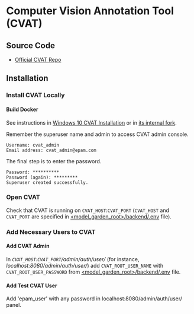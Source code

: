 # Computer Vision Annotation Tool (CVAT)

## Source Code

* [Official CVAT Repo](http://www.github.com/opencv/cvat)

## Installation

### Install CVAT Locally
#### Build Docker
See instructions in [Windows 10 CVAT Installation](http://www.github.com/opencv/cvat/blob/develop/cvat/apps/documentation/installation.md#windows-10)
 or in [its internal fork](http://www.git.epam.com/epm-emrd/cvat/-/blob/master/cvat/apps/documentation/installation.md#windows-10).

Remember the superuser name and admin to access CVAT admin console. 

```
Username: cvat_admin
Email address: cvat_admin@epam.com
```

The final step is to enter the password.

```
Password: **********
Password (again): *********
Superuser created successfully.
```

### Open CVAT
Check that CVAT is running on `CVAT_HOST`:`CVAT_PORT` (`CVAT_HOST` and
`CVAT_PORT` are specified in [<model_garden_root>/backend/.env]() file).

### Add Necessary Users to CVAT
#### Add CVAT Admin
In _`CVAT_HOST`:`CVAT_PORT`/admin/auth/user/_ (for instance,
_localhost:8080/admin/auth/user/_) add `CVAT_ROOT_USER_NAME` with
`CVAT_ROOT_USER_PASSWORD` from [<model_garden_root>/backend/.env]() file.

#### Add Test CVAT User
Add 'epam_user' with any password in localhost:8080/admin/auth/user/ panel. 